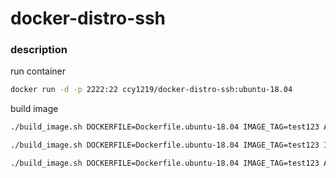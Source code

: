 # docker-distro-ssh

### description

run container
```bash
docker run -d -p 2222:22 ccy1219/docker-distro-ssh:ubuntu-18.04
```

build image
```bash
./build_image.sh DOCKERFILE=Dockerfile.ubuntu-18.04 IMAGE_TAG=test123 ARG_PASSWD=pass123

./build_image.sh DOCKERFILE=Dockerfile.ubuntu-18.04 IMAGE_TAG=test123 ID_RSA=~/.ssh/id_rsa ID_RSA_PUB=~/.ssh/id_rsa.pub

./build_image.sh DOCKERFILE=Dockerfile.ubuntu-18.04 IMAGE_TAG=test123 ARG_PASSWD=pass123 ID_RSA=~/.ssh/id_rsa ID_RSA_PUB=~/.ssh/id_rsa.pub
```
